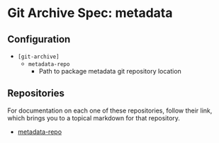 # Git Archive Spec: metadata

## Configuration

- `[git-archive]`
    - `metadata-repo`
        - Path to package metadata git repository location

## Repositories

For documentation on each one of these repositories, follow their link,
which brings you to a topical markdown for that repository.

- [metadata-repo](doc/repos/metadata-repo.md)
